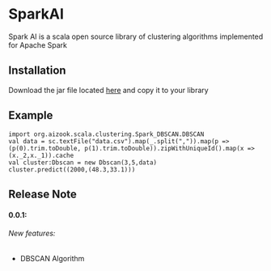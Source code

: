 SparkAI
=======
Spark AI is a scala open source library of clustering algorithms implemented for Apache Spark

## Installation

Download the jar file located [here](https://s3-eu-west-1.amazonaws.com/aizook/0.0.1/sparkai_2.10-0.0.1.jar) and copy it to your library

## Example
    import org.aizook.scala.clustering.Spark_DBSCAN.DBSCAN
    val data = sc.textFile("data.csv").map(_.split(",")).map(p => (p(0).trim.toDouble, p(1).trim.toDouble)).zipWithUniqueId().map(x => (x._2,x._1)).cache
    val cluster:Dbscan = new Dbscan(3,5,data)
    cluster.predict((2000,(48.3,33.1)))

## Release Note

#### 0.0.1:
###### New features:
* DBSCAN Algorithm
